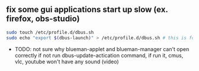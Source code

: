 ## fix some gui applications start up slow (ex. firefox, obs-studio)

``` sh
sudo touch /etc/profile.d/dbus.sh
sudo echo "export $(dbus-launch)" > /etc/profile.d/dbus.sh # this is for dwm in archlinux if this file not exist
```

+ TODO: not sure why blueman-applet and blueman-manager can't open correctly if not run dbus-update-actication command, if run it, cmus, vlc, youtube won't have any sound (video)
